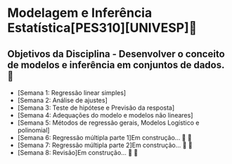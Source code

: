 # Modelagem e Inferência Estatística[PES310][UNIVESP]🚀
## Objetivos da Disciplina - Desenvolver o conceito de modelos e inferência em conjuntos de dados.💊

* [Semana 1: Regressão linear simples] 
* [Semana 2: Análise de ajustes]
* [Semana 3: Teste de hipótese e Previsão da resposta] 
* [Semana 4: Adequações do modelo e modelos não lineares] 
* [Semana 5: Métodos de regressão gerais, Modelos Logístico e polinomial] 
* [Semana 6: Regressão múltipla parte 1]Em construção... 🚧 🧱
* [Semana 7: Regressão múltipla parte 2]Em construção... 🚧 🧱
* [Semana 8: Revisão]Em construção... 🚧 🧱
